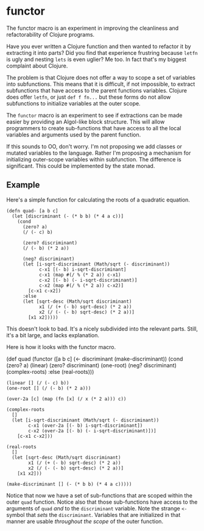 # functor
The functor macro is an experiment in improving the cleanliness and refactorability of Clojure programs. 

Have you ever written a Clojure function and then wanted to refactor it by extracting it into parts?
Did you find that experience frustring because `letfn` is ugly and nesting `lets` is even uglier?
Me too.  In fact that's my biggest complaint about Clojure.

The problem is that Clojure does not offer a way to scope a set of variables into subfunctions. This means that it is difficult, if not impossible, to extract subfunctions that have access to the parent functions variables.  Clojure does offer `letfn`, or just `def f fn...` but these forms do not allow subfunctions to initialize variables at the outer scope.

The `functor` macro is an experiment to see if extractions can be made easier by providing
an Algol-like block structure.  This will allow programmers to create sub-functions that have access to all
the local variables and arguments used by the parent function. 

If this sounds to OO, don't worry.  I'm not proposing we add classes or mutated variables to the language.  Rather I'm proposing a mechanism for initializing outer-scope variables within subfunction.  The difference is significant.  This could be implemented by the state monad. 

## Example

Here's a simple function for calculating the roots of a quadratic equation.  

	(defn quad- [a b c]
	  (let [discriminant (- (* b b) (* 4 a c))]
	    (cond
	      (zero? a)
	      (/ (- c) b)

	      (zero? discriminant)
	      (/ (- b) (* 2 a))

	      (neg? discriminant)
	      (let [i-sqrt-discriminant (Math/sqrt (- discriminant))
	            c-x1 [(- b) i-sqrt-discriminant]
	            c-x1 (map #(/ % (* 2 a)) c-x1)
	            c-x2 [(- b) (- i-sqrt-discriminant)]
	            c-x2 (map #(/ % (* 2 a)) c-x2)]
	        [c-x1 c-x2])
	      :else
	      (let [sqrt-desc (Math/sqrt discriminant)
	            x1 (/ (+ (- b) sqrt-desc) (* 2 a))
	            x2 (/ (- (- b) sqrt-desc) (* 2 a))]
	        [x1 x2]))))
			
This doesn't look to bad.  It's a nicely subdivided into the relevant parts.  Still, it's a bit large, and lacks explanation.  

Here is how it looks with the functor macro.  

(def quad
  (functor
    ([a b c]
     (<- discriminant (make-discriminant))
     (cond
       (zero? a) (linear)
       (zero? discriminant) (one-root)
       (neg? discriminant) (complex-roots)
       :else (real-roots)))

    (linear [] (/ (- c) b))
    (one-root [] (/ (- b) (* 2 a)))
	
	(over-2a [c] (map (fn [x] (/ x (* 2 a))) c))
	
    (complex-roots
      []
      (let [i-sqrt-discriminant (Math/sqrt (- discriminant))
            c-x1 (over-2a [(- b) i-sqrt-discriminant])
            c-x2 (over-2a [(- b) (- i-sqrt-discriminant)])]
        [c-x1 c-x2]))

    (real-roots
      []
      (let [sqrt-desc (Math/sqrt discriminant)
            x1 (/ (+ (- b) sqrt-desc) (* 2 a))
            x2 (/ (- (- b) sqrt-desc) (* 2 a))]
        [x1 x2]))

    (make-discriminant [] (- (* b b) (* 4 a c)))))
	
Notice that now we have a set of sub-functions that are scoped within the outer `quad` function.  Notice also that those sub-functions have access to the arguments of `quad` _and_ to the `discriminant` variable.  Note the strange `<-` symbol that _sets_ the `discriminant`.  Variables that are initialized in that manner are usable _throughout the scope_ of the outer function.  